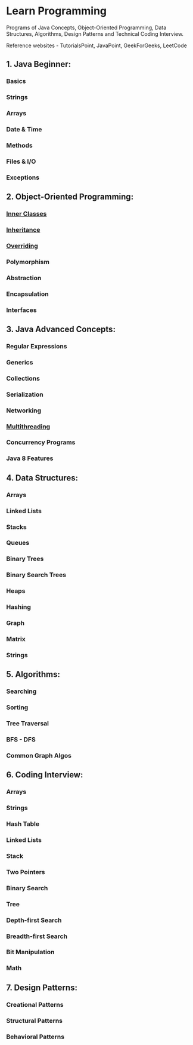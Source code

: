 # Learn Programming

Programs of Java Concepts, Object-Oriented Programming, Data Structures, Algorithms, Design Patterns and Technical Coding Interview. 

Reference websites - TutorialsPoint, JavaPoint, GeekForGeeks, LeetCode

## 1. Java Beginner:

### Basics

### Strings

### Arrays

### Date & Time

### Methods

### Files & I/O

### Exceptions

## 2. Object-Oriented Programming:

### [Inner Classes](Object-Oriented-Programming/inner_class)

### [Inheritance](Object-Oriented-Programming/inheritance)

### [Overriding](Object-Oriented-Programming/overriding)

### Polymorphism

### Abstraction

### Encapsulation

### Interfaces

## 3. Java Advanced Concepts:

### Regular Expressions

### Generics

### Collections

### Serialization

### Networking

### [Multithreading](Java-Advanced-Concepts/multithreading)

### Concurrency Programs

### Java 8 Features

## 4. Data Structures:

### Arrays

### Linked Lists

### Stacks

### Queues

### Binary Trees

### Binary Search Trees

### Heaps

### Hashing

### Graph

### Matrix

### Strings

## 5. Algorithms:

### Searching

### Sorting

### Tree Traversal

### BFS - DFS

### Common Graph Algos

## 6. Coding Interview:

### Arrays

### Strings

### Hash Table

### Linked Lists

### Stack

### Two Pointers

### Binary Search

### Tree

### Depth-first Search

### Breadth-first Search

### Bit Manipulation

### Math

## 7. Design Patterns:

### Creational Patterns

### Structural Patterns

### Behavioral Patterns
